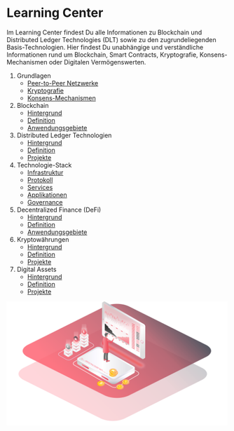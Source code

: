 # Learning Center

Im Learning Center findest Du alle Informationen zu Blockchain und Distributed Ledger Technologies \(DLT\) sowie zu den zugrundeliegenden Basis-Technologien. Hier findest Du unabhängige und verständliche Informationen rund um Blockchain, Smart Contracts, Kryptografie, Konsens-Mechanismen oder Digitalen Vermögenswerten. 

1. Grundlagen
   * [Peer-to-Peer Netzwerke](https://lab.ledgerlabs.li/grundlagen/peer-to-peer)
   * [Kryptografie](https://lab.ledgerlabs.li/grundlagen/kryptografie)
   * [Konsens-Mechanismen](https://lab.ledgerlabs.li/grundlagen/konsens-mechanismen)
2. Blockchain
   * [Hintergrund](https://lab.ledgerlabs.li/dlt/blockchain/hintergrund)
   * [Definition](https://lab.ledgerlabs.li/dlt/blockchain/definition)
   * [Anwendungsgebiete](https://lab.ledgerlabs.li/dlt/blockchain/anwendungsgebiete)
3. Distributed Ledger Technologien
   * [Hintergrund](https://lab.ledgerlabs.li/dlt/distributed-ledger-technologien/hintergrund)
   * [Definition](https://lab.ledgerlabs.li/dlt/distributed-ledger-technologien/definition)
   * [Projekte](https://lab.ledgerlabs.li/dlt/distributed-ledger-technologien/projekte)
4. Technologie-Stack
   * [Infrastruktur](https://lab.ledgerlabs.li/technologie/infrastruktur)
   * [Protokoll](https://lab.ledgerlabs.li/technologie/protokoll)
   * [Services](https://lab.ledgerlabs.li/technologie/services)
   * [Applikationen](https://lab.ledgerlabs.li/technologie/applikationen)
   * [Governance](https://lab.ledgerlabs.li/technologie/governance)
5. Decentralized Finance \(DeFi\)
   * [Hintergrund](https://lab.ledgerlabs.li/defi/defi/hintergrund)
   * [Definition](https://lab.ledgerlabs.li/defi/defi/definition)
   * [Anwendungsgebiete](https://lab.ledgerlabs.li/defi/defi/anwendungsgebiete)
6. Kryptowährungen
   * [Hintergrund](https://lab.ledgerlabs.li/defi/kryptowaehrungen/hintergrund)
   * [Definition](https://lab.ledgerlabs.li/defi/kryptowaehrungen/definition)
   * [Projekte](https://lab.ledgerlabs.li/defi/kryptowaehrungen/projekte)
7. Digital Assets
   * [Hintergrund](https://lab.ledgerlabs.li/defi/digital-assets/hintergrund)
   * [Definition](https://lab.ledgerlabs.li/defi/digital-assets/definition)
   * [Projekte](https://lab.ledgerlabs.li/defi/digital-assets/projekte)

![](.gitbook/assets/analysis.png)

